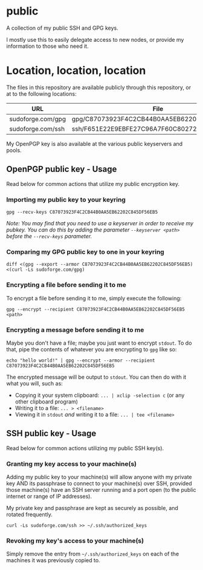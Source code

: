 # public

A collection of my public SSH and GPG keys.

I mostly use this to easily delegate access to new nodes, or provide my
information to those who need it.

# Location, location, location

The files in this repository are available publicly through this repository, or
at to the following locations:

| URL                      | File                                         |
| ------------------------ | -------------------------------------------- |
| sudoforge.com/gpg        | gpg/C87073923F4C2CB44B0AA5EB62202C845DF563B5 |
| sudoforge.com/ssh        | ssh/F651E22E9EBFE27C96A7F60C80272DB46369F522 |

My OpenPGP key is also available at the various public keyservers and pools.

## OpenPGP public key - Usage

Read below for common actions that utilize my public encryption key.

### Importing my public key to your keyring

```
gpg --recv-keys C87073923F4C2CB44B0AA5EB62202C845DF56EB5
```

_Note: You may find that you need to use a keyserver in order to receive my
pubkey. You can do this by adding the parameter `--keyserver <path>` before the
`--recv-keys` parameter._

### Comparing my GPG public key to one in your keyring

```
diff <(gpg --export --armor C87073923F4C2CB44B0AA5EB62202C845DF56EB5) <(curl -Ls sudoforge.com/gpg)
```

### Encrypting a file before sending it to me

To encrypt a file before sending it to me, simply execute the following:

```
gpg --encrypt --recipient C87073923F4C2CB44B0AA5EB62202C845DF56EB5 <path>
```

### Encrypting a message before sending it to me

Maybe you don't have a file; maybe you just want to encrypt `stdout`. To do
that, pipe the contents of whatever you are encrypting to `gpg` like so:

```
echo "hello world!" | gpg --encrypt --armor --recipient C87073923F4C2CB44B0AA5EB62202C845DF56EB5
```

The encrypted message will be output to `stdout`. You can then do with it what
you will, such as:

* Copying it your system clipboard: `... | xclip -selection c` (or any other
  clipboard program)
* Writing it to a file: `... > <filename>`
* Viewing it in `stdout` _and_ writing it to a file: `... | tee <filename>`

## SSH public key - Usage

Read below for common actions utilizing my public SSH key(s).

### Granting my key access to your machine(s)

Adding my public key to your machine(s) will allow anyone with my private key
AND its passphrase to connect to your machine(s) over SSH, provided those
machine(s) have an SSH server running and a port open (to the public internet
or range of IP addresses).

My private key and passphrase are kept as securely as possible, and rotated
frequently.

```
curl -Ls sudoforge.com/ssh >> ~/.ssh/authorized_keys
```

### Revoking my key's access to your machine(s)

Simply remove the entry from `~/.ssh/authorized_keys` on each of the machines
it was previously copied to.
